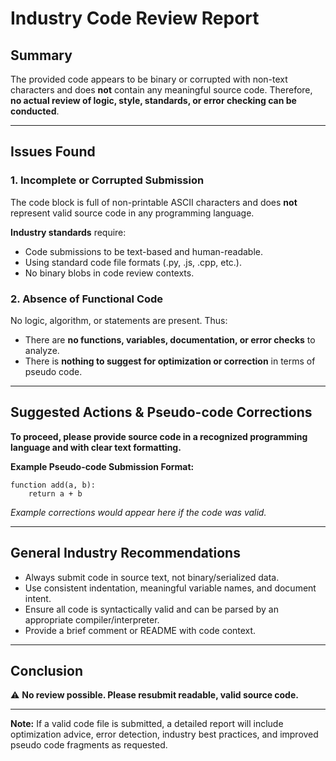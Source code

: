 # Industry Code Review Report

## Summary

The provided code appears to be binary or corrupted with non-text characters and does **not** contain any meaningful source code. Therefore, **no actual review of logic, style, standards, or error checking can be conducted**.

---

## Issues Found

### 1. **Incomplete or Corrupted Submission**
The code block is full of non-printable ASCII characters and does **not** represent valid source code in any programming language.

**Industry standards** require:
- Code submissions to be text-based and human-readable.
- Using standard code file formats (.py, .js, .cpp, etc.).
- No binary blobs in code review contexts.

### 2. **Absence of Functional Code**
No logic, algorithm, or statements are present. Thus:
- There are **no functions, variables, documentation, or error checks** to analyze.
- There is **nothing to suggest for optimization or correction** in terms of pseudo code.

---

## Suggested Actions & Pseudo-code Corrections

**To proceed, please provide source code in a recognized programming language and with clear text formatting.**

**Example Pseudo-code Submission Format:**

```pseudocode
function add(a, b):
    return a + b
```

_Example corrections would appear here if the code was valid._

---

## General Industry Recommendations

- Always submit code in source text, not binary/serialized data.
- Use consistent indentation, meaningful variable names, and document intent.
- Ensure all code is syntactically valid and can be parsed by an appropriate compiler/interpreter.
- Provide a brief comment or README with code context.

---

## Conclusion

:warning: **No review possible. Please resubmit readable, valid source code.**

---

**Note:** If a valid code file is submitted, a detailed report will include optimization advice, error detection, industry best practices, and improved pseudo code fragments as requested.